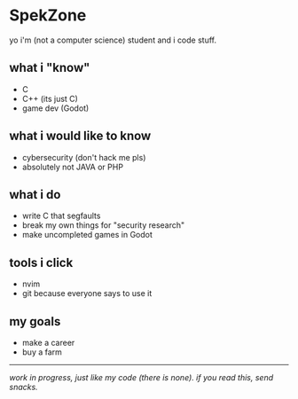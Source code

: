 # SpekZone

yo
i'm (not a computer science) student and i code stuff.

## what i "know"  
- C
- C++ (its just C)
- game dev (Godot)
  
## what i would like to know
- cybersecurity (don't hack me pls)
- absolutely not JAVA or PHP

## what i do  
- write C that segfaults  
- break my own things for "security research"  
- make uncompleted games in Godot

## tools i click  
- nvim
- git because everyone says to use it

## my goals
- make a career
- buy a farm
  
---

*work in progress, just like my code (there is none). if you read this, send snacks.*
